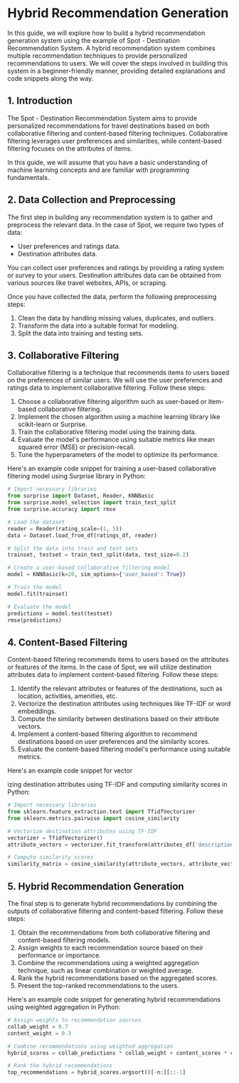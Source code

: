 # Hybrid Recommendation Generation 

In this guide, we will explore how to build a hybrid recommendation generation system using the example of Spot - Destination Recommendation System. A hybrid recommendation system combines multiple recommendation techniques to provide personalized recommendations to users. We will cover the steps involved in building this system in a beginner-friendly manner, providing detailed explanations and code snippets along the way.



## 1. Introduction

The Spot - Destination Recommendation System aims to provide personalized recommendations for travel destinations based on both collaborative filtering and content-based filtering techniques. Collaborative filtering leverages user preferences and similarities, while content-based filtering focuses on the attributes of items.

In this guide, we will assume that you have a basic understanding of machine learning concepts and are familiar with programming fundamentals.

## 2. Data Collection and Preprocessing

The first step in building any recommendation system is to gather and preprocess the relevant data. In the case of Spot, we require two types of data:

- User preferences and ratings data.
- Destination attributes data.

You can collect user preferences and ratings by providing a rating system or survey to your users. Destination attributes data can be obtained from various sources like travel websites, APIs, or scraping.

Once you have collected the data, perform the following preprocessing steps:

1. Clean the data by handling missing values, duplicates, and outliers.
2. Transform the data into a suitable format for modeling.
3. Split the data into training and testing sets.

## 3. Collaborative Filtering

Collaborative filtering is a technique that recommends items to users based on the preferences of similar users. We will use the user preferences and ratings data to implement collaborative filtering. Follow these steps:

1. Choose a collaborative filtering algorithm such as user-based or item-based collaborative filtering.
2. Implement the chosen algorithm using a machine learning library like scikit-learn or Surprise.
3. Train the collaborative filtering model using the training data.
4. Evaluate the model's performance using suitable metrics like mean squared error (MSE) or precision-recall.
5. Tune the hyperparameters of the model to optimize its performance.

Here's an example code snippet for training a user-based collaborative filtering model using Surprise library in Python:

```python
# Import necessary libraries
from surprise import Dataset, Reader, KNNBasic
from surprise.model_selection import train_test_split
from surprise.accuracy import rmse

# Load the dataset
reader = Reader(rating_scale=(1, 5))
data = Dataset.load_from_df(ratings_df, reader)

# Split the data into train and test sets
trainset, testset = train_test_split(data, test_size=0.2)

# Create a user-based collaborative filtering model
model = KNNBasic(k=20, sim_options={'user_based': True})

# Train the model
model.fit(trainset)

# Evaluate the model
predictions = model.test(testset)
rmse(predictions)
```

## 4. Content-Based Filtering

Content-based filtering recommends items to users based on the attributes or features of the items. In the case of Spot, we will utilize destination attributes data to implement content-based filtering. Follow these steps:

1. Identify the relevant attributes or features of the destinations, such as location, activities, amenities, etc.
2. Vectorize the destination attributes using techniques like TF-IDF or word embeddings.
3. Compute the similarity between destinations based on their attribute vectors.
4. Implement a content-based filtering algorithm to recommend destinations based on user preferences and the similarity scores.
5. Evaluate the content-based filtering model's performance using suitable metrics.

Here's an example code snippet for vector

izing destination attributes using TF-IDF and computing similarity scores in Python:

```python
# Import necessary libraries
from sklearn.feature_extraction.text import TfidfVectorizer
from sklearn.metrics.pairwise import cosine_similarity

# Vectorize destination attributes using TF-IDF
vectorizer = TfidfVectorizer()
attribute_vectors = vectorizer.fit_transform(attributes_df['description'])

# Compute similarity scores
similarity_matrix = cosine_similarity(attribute_vectors, attribute_vectors)
```

## 5. Hybrid Recommendation Generation

The final step is to generate hybrid recommendations by combining the outputs of collaborative filtering and content-based filtering. Follow these steps:

1. Obtain the recommendations from both collaborative filtering and content-based filtering models.
2. Assign weights to each recommendation source based on their performance or importance.
3. Combine the recommendations using a weighted aggregation technique, such as linear combination or weighted average.
4. Rank the hybrid recommendations based on the aggregated scores.
5. Present the top-ranked recommendations to the users.

Here's an example code snippet for generating hybrid recommendations using weighted aggregation in Python:

```python
# Assign weights to recommendation sources
collab_weight = 0.7
content_weight = 0.3

# Combine recommendations using weighted aggregation
hybrid_scores = collab_predictions * collab_weight + content_scores * content_weight

# Rank the hybrid recommendations
top_recommendations = hybrid_scores.argsort()[-n:][::-1]
```
